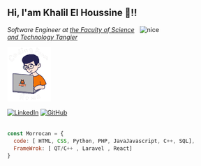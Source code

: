 
## Hi, I'am Khalil El Houssine  👋!!
<img src="https://wallpapercave.com/wp/wp6114880.jpg " alt="nice" width="200px" align="right">
<p><em>Software Engineer at <a href="https://fstt.ac.ma/Portail2023/"> the Faculty of Science and Technology Tangier</a></em></p>

<img src="https://github.com/khalilh2002/khalilh2002/blob/main/assets/code.gif" alt="nice" width="100px">

[![LinkedIn](https://img.shields.io/badge/-KhalilElHoussine-blue?style=flat-square&logo=Linkedin&logoColor=white&link=https://www.linkedin.com/in/thaianebraga/)](https://www.linkedin.com/in/khalilelhoussine/)
[![GitHub](https://img.shields.io/github/followers/Khalil?label=follow&style=social)](https://github.com/khalilh2002)

```javascript

const Morrocan = {
  code: [ HTML, CSS, Python, PHP, JavaJavascript, C++, SQL],
  FrameWrok: [ QT/C++ , Laravel , React]
}

```
